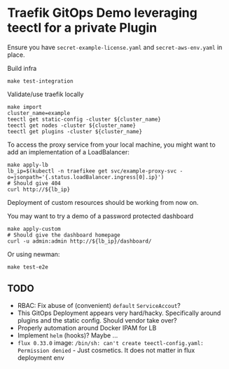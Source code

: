 # Traefik GitOps Demo leveraging teectl for a private Plugin

Ensure you have `secret-example-license.yaml` and `secret-aws-env.yaml` in place.

Build infra
```shell
make test-integration
```

Validate/use traefik locally
```shell
make import
cluster_name=example
teectl get static-config -cluster ${cluster_name}
teectl get nodes -cluster ${cluster_name}
teectl get plugins -cluster ${cluster_name}
```

To access the proxy service from your local machine, you might want to add an implementation of a LoadBalancer:

```shell
make apply-lb
lb_ip=$(kubectl -n traefikee get svc/example-proxy-svc -o=jsonpath='{.status.loadBalancer.ingress[0].ip}')
# Should give 404
curl http://${lb_ip}
```

Deployment of custom resources should be working from now on.

You may want to try a demo of a password protected dashboard
```shell
make apply-custom
# Should give the dashboard homepage
curl -u admin:admin http://${lb_ip}/dashboard/
```
Or using newman:
```shell
make test-e2e
```

## TODO
- RBAC: Fix abuse of (convenient) `default` `ServiceAccout`?
- This GitOps Deployment appears very hard/hacky. Specifically around plugins and the static config. Should vendor take over?
- Properly automation around Docker IPAM for LB
- Implement `helm` (hooks)? Maybe ...
- `flux 0.33.0` image: `/bin/sh: can't create teectl-config.yaml: Permission denied` - Just cosmetics. It does not matter in flux deployment env
